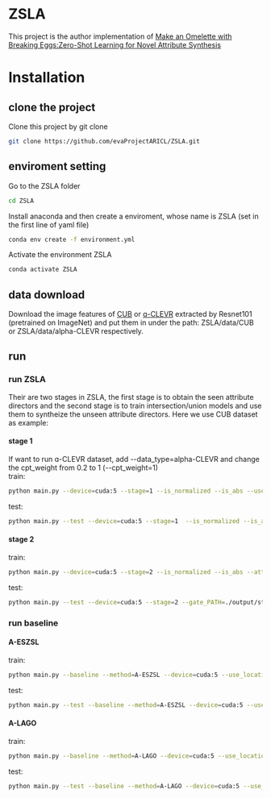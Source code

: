 # ZSLA
This project is the author implementation of [Make an Omelette with Breaking Eggs:Zero-Shot Learning for Novel Attribute Synthesis](https://arxiv.org/abs/2111.14182)

# Installation
## clone the project
Clone this project by git clone
```bash
git clone https://github.com/evaProjectARICL/ZSLA.git
```

## enviroment setting
Go to the ZSLA folder
```bash
cd ZSLA
```
Install anaconda and then create a enviroment, whose name is ZSLA (set in the first line of yaml file)
```bash
conda env create -f environment.yml
```
Activate the environment ZSLA
```bash
conda activate ZSLA
```
## data download
Download the image features of [CUB](https://drive.google.com/file/d/13uPDFTAQIo8s858nKhL5dLpicGY10Wav/view) or [ɑ-CLEVR](https://drive.google.com/file/d/1h7GkU4z3bUNIUnXm8esS14WA-xexCif5/view) extracted by Resnet101 (pretrained on ImageNet) and put them in under the path: ZSLA/data/CUB or ZSLA/data/alpha-CLEVR respectively.
## run

### run ZSLA
Their are two stages in ZSLA, the first stage is to obtain the seen attribute directors and the second stage is to train intersection/union models and use them to syntheize the unseen attribute directors.
Here we use CUB dataset as example:
#### stage 1
If want to run ɑ-CLEVR dataset, add --data_type=alpha-CLEVR and change the cpt_weight from 0.2 to 1 (--cpt_weight=1)  
train: 
```bash
python main.py --device=cuda:5 --stage=1 --is_normalized --is_abs --use_location_info --cpt_weight=0.2 --umc_start=0  --output_PATH=./output/stage1_cub
```
test: 
```bash
python main.py --test --device=cuda:5 --stage=1  --is_normalized --is_abs --attributes_PATH=./output/stage1_cub/classifier_10000.pth
```
#### stage 2
train: 
```bash
python main.py --device=cuda:5 --stage=2 --is_normalized --is_abs --attributes_PATH=./output/stage1_cub/classifier_10000.pth --output_PATH=./output/stage2_cub
```

test: 
```bash
python main.py --test --device=cuda:5 --stage=2 --gate_PATH=./output/stage2_cub/model_200000.pth
```
### run baseline
#### A-ESZSL
train: 
```bash
python main.py --baseline --method=A-ESZSL --device=cuda:5 --use_location_info --output_PATH=./output/A_ESZSL_cub 
```
test: 
```bash
python main.py --test --baseline --method=A-ESZSL --device=cuda:5 --use_location_info --baseline_PATH=./output/A_ESZSL_cub/model_5000.pth
```
#### A-LAGO
train: 
```bash
python main.py --baseline --method=A-LAGO --device=cuda:5 --use_location_info --output_PATH=./output/A_LAGO_cub 
```
test: 
```bash
python main.py --test --baseline --method=A-LAGO --device=cuda:5 --use_location_info --baseline_PATH=./output/A_LAGO_cub/model_5000.pth
```

